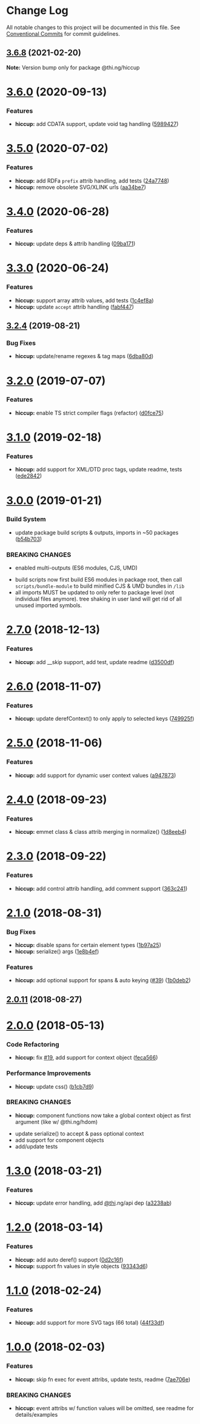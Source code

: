 # Change Log

All notable changes to this project will be documented in this file.
See [Conventional Commits](https://conventionalcommits.org) for commit guidelines.

## [3.6.8](https://github.com/thi-ng/umbrella/compare/@thi.ng/hiccup@3.6.7...@thi.ng/hiccup@3.6.8) (2021-02-20)

**Note:** Version bump only for package @thi.ng/hiccup





# [3.6.0](https://github.com/thi-ng/umbrella/compare/@thi.ng/hiccup@3.5.8...@thi.ng/hiccup@3.6.0) (2020-09-13)


### Features

* **hiccup:** add CDATA support, update void tag handling ([5989427](https://github.com/thi-ng/umbrella/commit/59894274cffff6c9776e0edc366005ff1da14139))





# [3.5.0](https://github.com/thi-ng/umbrella/compare/@thi.ng/hiccup@3.4.0...@thi.ng/hiccup@3.5.0) (2020-07-02)


### Features

* **hiccup:** add RDFa `prefix` attrib handling, add tests ([24a7748](https://github.com/thi-ng/umbrella/commit/24a7748ddb35632567175d3055f90b41d353e219))
* **hiccup:** remove obsolete SVG/XLINK urls ([aa34be7](https://github.com/thi-ng/umbrella/commit/aa34be7bedfeae5a4d203aaec0d8d94ed43c07f2))





# [3.4.0](https://github.com/thi-ng/umbrella/compare/@thi.ng/hiccup@3.3.0...@thi.ng/hiccup@3.4.0) (2020-06-28)


### Features

* **hiccup:** update deps & attrib handling ([09ba171](https://github.com/thi-ng/umbrella/commit/09ba17165e89202fdc48b095ee1e62f65adbcad4))





# [3.3.0](https://github.com/thi-ng/umbrella/compare/@thi.ng/hiccup@3.2.26...@thi.ng/hiccup@3.3.0) (2020-06-24)


### Features

* **hiccup:** support array attrib values, add tests ([1c4ef8a](https://github.com/thi-ng/umbrella/commit/1c4ef8aa6464dee9e9fed39e8213e52ed67e2ac1))
* **hiccup:** update `accept` attrib handling ([fabf447](https://github.com/thi-ng/umbrella/commit/fabf447d5ef7f666f16ee11d46188496121766d2))





## [3.2.4](https://github.com/thi-ng/umbrella/compare/@thi.ng/hiccup@3.2.3...@thi.ng/hiccup@3.2.4) (2019-08-21)

### Bug Fixes

* **hiccup:** update/rename regexes & tag maps ([6dba80d](https://github.com/thi-ng/umbrella/commit/6dba80d))

# [3.2.0](https://github.com/thi-ng/umbrella/compare/@thi.ng/hiccup@3.1.9...@thi.ng/hiccup@3.2.0) (2019-07-07)

### Features

* **hiccup:** enable TS strict compiler flags (refactor) ([d0fce75](https://github.com/thi-ng/umbrella/commit/d0fce75))

# [3.1.0](https://github.com/thi-ng/umbrella/compare/@thi.ng/hiccup@3.0.3...@thi.ng/hiccup@3.1.0) (2019-02-18)

### Features

* **hiccup:** add support for XML/DTD proc tags, update readme, tests ([ede2842](https://github.com/thi-ng/umbrella/commit/ede2842))

# [3.0.0](https://github.com/thi-ng/umbrella/compare/@thi.ng/hiccup@2.7.2...@thi.ng/hiccup@3.0.0) (2019-01-21)

### Build System

* update package build scripts & outputs, imports in ~50 packages ([b54b703](https://github.com/thi-ng/umbrella/commit/b54b703))

### BREAKING CHANGES

* enabled multi-outputs (ES6 modules, CJS, UMD)

- build scripts now first build ES6 modules in package root, then call
  `scripts/bundle-module` to build minified CJS & UMD bundles in `/lib`
- all imports MUST be updated to only refer to package level
  (not individual files anymore). tree shaking in user land will get rid of
  all unused imported symbols.

# [2.7.0](https://github.com/thi-ng/umbrella/compare/@thi.ng/hiccup@2.6.1...@thi.ng/hiccup@2.7.0) (2018-12-13)

### Features

* **hiccup:** add __skip support, add test, update readme ([d3500df](https://github.com/thi-ng/umbrella/commit/d3500df))

# [2.6.0](https://github.com/thi-ng/umbrella/compare/@thi.ng/hiccup@2.5.0...@thi.ng/hiccup@2.6.0) (2018-11-07)

### Features

* **hiccup:** update derefContext() to only apply to selected keys ([749925f](https://github.com/thi-ng/umbrella/commit/749925f))

# [2.5.0](https://github.com/thi-ng/umbrella/compare/@thi.ng/hiccup@2.4.3...@thi.ng/hiccup@2.5.0) (2018-11-06)

### Features

* **hiccup:** add support for dynamic user context values ([a947873](https://github.com/thi-ng/umbrella/commit/a947873))

<a name="2.4.0"></a>
# [2.4.0](https://github.com/thi-ng/umbrella/compare/@thi.ng/hiccup@2.3.0...@thi.ng/hiccup@2.4.0) (2018-09-23)

### Features

* **hiccup:** emmet class & class attrib merging in normalize() ([1d8eeb4](https://github.com/thi-ng/umbrella/commit/1d8eeb4))

<a name="2.3.0"></a>
# [2.3.0](https://github.com/thi-ng/umbrella/compare/@thi.ng/hiccup@2.2.1-alpha.1...@thi.ng/hiccup@2.3.0) (2018-09-22)

### Features

* **hiccup:** add control attrib handling, add comment support ([363c241](https://github.com/thi-ng/umbrella/commit/363c241))

<a name="2.1.0"></a>
# [2.1.0](https://github.com/thi-ng/umbrella/compare/@thi.ng/hiccup@2.0.11...@thi.ng/hiccup@2.1.0) (2018-08-31)

### Bug Fixes

* **hiccup:** disable spans for certain element types ([1b97a25](https://github.com/thi-ng/umbrella/commit/1b97a25))
* **hiccup:** serialize() args ([1e8b4ef](https://github.com/thi-ng/umbrella/commit/1e8b4ef))

### Features

* **hiccup:** add optional support for spans & auto keying ([#39](https://github.com/thi-ng/umbrella/issues/39)) ([1b0deb2](https://github.com/thi-ng/umbrella/commit/1b0deb2))

<a name="2.0.11"></a>
## [2.0.11](https://github.com/thi-ng/umbrella/compare/@thi.ng/hiccup@2.0.10...@thi.ng/hiccup@2.0.11) (2018-08-27)

<a name="2.0.0"></a>
# [2.0.0](https://github.com/thi-ng/umbrella/compare/@thi.ng/hiccup@1.3.16...@thi.ng/hiccup@2.0.0) (2018-05-13)

### Code Refactoring

* **hiccup:** fix [#19](https://github.com/thi-ng/umbrella/issues/19), add support for context object ([feca566](https://github.com/thi-ng/umbrella/commit/feca566))

### Performance Improvements

* **hiccup:** update css() ([b1cb7d9](https://github.com/thi-ng/umbrella/commit/b1cb7d9))

### BREAKING CHANGES

* **hiccup:** component functions now take a global context object as
first argument (like w/ @thi.ng/hdom)

- update serialize() to accept & pass optional context
- add support for component objects
- add/update tests

<a name="1.3.0"></a>
# [1.3.0](https://github.com/thi-ng/umbrella/compare/@thi.ng/hiccup@1.2.5...@thi.ng/hiccup@1.3.0) (2018-03-21)

### Features

* **hiccup:** update error handling, add [@thi](https://github.com/thi).ng/api dep ([a3238ab](https://github.com/thi-ng/umbrella/commit/a3238ab))

<a name="1.2.0"></a>
# [1.2.0](https://github.com/thi-ng/umbrella/compare/@thi.ng/hiccup@1.1.3...@thi.ng/hiccup@1.2.0) (2018-03-14)

### Features

* **hiccup:** add auto deref() support ([0d2c16f](https://github.com/thi-ng/umbrella/commit/0d2c16f))
* **hiccup:** support fn values in style objects ([93343d6](https://github.com/thi-ng/umbrella/commit/93343d6))

<a name="1.1.0"></a>
# [1.1.0](https://github.com/thi-ng/umbrella/compare/@thi.ng/hiccup@1.0.2...@thi.ng/hiccup@1.1.0) (2018-02-24)

### Features

* **hiccup:** add support for more SVG tags (66 total) ([44f33df](https://github.com/thi-ng/umbrella/commit/44f33df))

<a name="1.0.0"></a>
# [1.0.0](https://github.com/thi-ng/umbrella/compare/@thi.ng/hiccup@0.1.7...@thi.ng/hiccup@1.0.0) (2018-02-03)

### Features

* **hiccup:** skip fn exec for event attribs, update tests, readme ([7ae706e](https://github.com/thi-ng/umbrella/commit/7ae706e))

### BREAKING CHANGES

* **hiccup:** event attribs w/ function values will be omitted, see readme for details/examples
